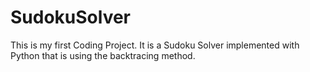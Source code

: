 # SudokuSolver
This is my first Coding Project. It is a Sudoku Solver implemented with Python that is using the backtracing method.
